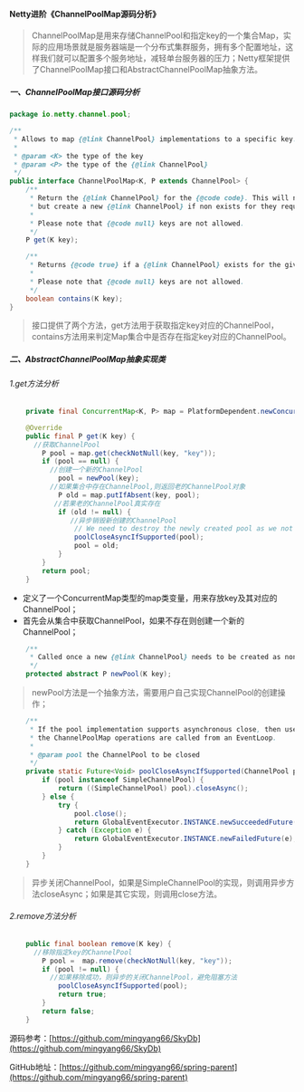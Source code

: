 #### Netty进阶《ChannelPoolMap源码分析》

> ChannelPoolMap是用来存储ChannelPool和指定key的一个集合Map，实际的应用场景就是服务器端是一个分布式集群服务，拥有多个配置地址，这样我们就可以配置多个服务地址，减轻单台服务器的压力；Netty框架提供了ChannelPoolMap接口和AbstractChannelPoolMap抽象方法。

##### 一、ChannelPoolMap接口源码分析

```java
package io.netty.channel.pool;

/**
 * Allows to map {@link ChannelPool} implementations to a specific key.
 *
 * @param <K> the type of the key
 * @param <P> the type of the {@link ChannelPool}
 */
public interface ChannelPoolMap<K, P extends ChannelPool> {
    /**
     * Return the {@link ChannelPool} for the {@code code}. This will never return {@code null},
     * but create a new {@link ChannelPool} if non exists for they requested {@code key}.
     *
     * Please note that {@code null} keys are not allowed.
     */
    P get(K key);

    /**
     * Returns {@code true} if a {@link ChannelPool} exists for the given {@code key}.
     *
     * Please note that {@code null} keys are not allowed.
     */
    boolean contains(K key);
}
```

> 接口提供了两个方法，get方法用于获取指定key对应的ChannelPool，contains方法用来判定Map集合中是否存在指定key对应的ChannelPool。

##### 二、AbstractChannelPoolMap抽象实现类

###### 1.get方法分析

```java
    private final ConcurrentMap<K, P> map = PlatformDependent.newConcurrentHashMap();

    @Override
    public final P get(K key) {
      //获取ChannelPool
        P pool = map.get(checkNotNull(key, "key"));
        if (pool == null) {
          //创建一个新的ChannelPool
            pool = newPool(key);
          //如果集合中存在ChannelPool,则返回老的ChannelPool对象
            P old = map.putIfAbsent(key, pool);
           //若果老的ChannelPool真实存在
            if (old != null) {
               //异步销毁新创建的ChannelPool
                // We need to destroy the newly created pool as we not use it.
                poolCloseAsyncIfSupported(pool);
                pool = old;
            }
        }
        return pool;
    }
```

- 定义了一个ConcurrentMap类型的map类变量，用来存放key及其对应的ChannelPool；
- 首先会从集合中获取ChannelPool，如果不存在则创建一个新的ChannelPool；

```java
    /**
     * Called once a new {@link ChannelPool} needs to be created as non exists yet for the {@code key}.
     */
    protected abstract P newPool(K key);
```

> newPool方法是一个抽象方法，需要用户自己实现ChannelPool的创建操作；

```java
    /**
     * If the pool implementation supports asynchronous close, then use it to avoid a blocking close call in case
     * the ChannelPoolMap operations are called from an EventLoop.
     *
     * @param pool the ChannelPool to be closed
     */
    private static Future<Void> poolCloseAsyncIfSupported(ChannelPool pool) {
        if (pool instanceof SimpleChannelPool) {
            return ((SimpleChannelPool) pool).closeAsync();
        } else {
            try {
                pool.close();
                return GlobalEventExecutor.INSTANCE.newSucceededFuture(null);
            } catch (Exception e) {
                return GlobalEventExecutor.INSTANCE.newFailedFuture(e);
            }
        }
    }
```

> 异步关闭ChannelPool，如果是SimpleChannelPool的实现，则调用异步方法closeAsync；如果是其它实现，则调用close方法。

###### 2.remove方法分析

```java
    public final boolean remove(K key) {
      //移除指定key的ChannelPool
        P pool =  map.remove(checkNotNull(key, "key"));
        if (pool != null) {
          //如果移除成功，则异步的关闭ChannelPool，避免阻塞方法
            poolCloseAsyncIfSupported(pool);
            return true;
        }
        return false;
    }
```



源码参考：[https://github.com/mingyang66/SkyDb](https://github.com/mingyang66/SkyDb)

GitHub地址：[https://github.com/mingyang66/spring-parent](https://github.com/mingyang66/spring-parent)